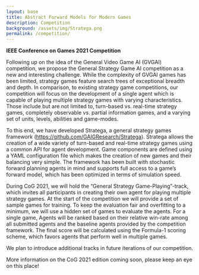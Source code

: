 ```yaml
---
layout: base
title: Abstract Forward Models for Modern Games
description: Competition
background: /assets/img/Stratega.png
permalink: /competition/
---
```


**IEEE Conference on Games 2021 Competition**

Following up on the idea of the General Video Game AI (GVGAI) competition, we propose the General Strategy Game AI competition as a new and interesting challenge. While the complexity of GVGAI games has been limited, strategy games feature search trees of exceptional breadth and depth. In comparison, to existing strategy game competitions, our competition will focus on the development of a single agent which is capable of playing multiple strategy games with varying characteristics. Those include but are not limited to, turn-based vs. real-time strategy games, completely observable vs. partial information games, and a varying set of units, levels, abilities and game-modes.

To this end, we have developed Stratega, a general strategy games framework (https://github.com/GAIGResearch/Stratega). Stratega allows the creation of a wide variety of turn-based and real-time strategy games using a common API for agent development. Game components are defined using a YAML configuration file which makes the creation of new games and their balancing very simple. The framework has been built with stochastic forward planning agents in mind and supports full access to a game’s forward model, which has been optimized in terms of simulation speed.

During CoG 2021, we will hold the “General Strategy Game-Playing”-track, which invites all participants in creating their own agent for playing multiple strategy games. At the start of the competition we will provide a set of sample games for training. To keep the evaluation fair and overfitting to a minimum, we will use a hidden set of games to evaluate the agents. For a single game, Agents will be ranked based on their relative win-rate among all submitted agents and the baseline agents provided by the competition framework. The final score will be calculated using the Formula-1 scoring scheme, which favors agents that perform well in multiple games.

We plan to introduce additional tracks in future iterations of our competition.

More information on the CoG 2021 edition coming soon, please keep an eye on this place!
